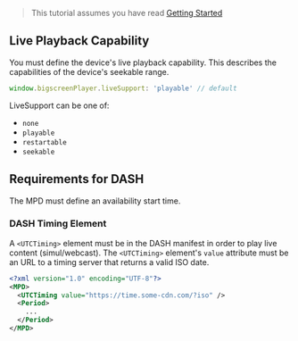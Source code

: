 > This tutorial assumes you have read [Getting Started](https://bbc.github.io/bigscreen-player/api/tutorial-00-getting-started.html)
>

## Live Playback Capability

You must define the device's live playback capability. This describes the capabilities of the device's seekable range.

```javascript
window.bigscreenPlayer.liveSupport: 'playable' // default
```

LiveSupport can be one of:

- `none`
- `playable`
- `restartable`
- `seekable`

## Requirements for DASH

The MPD must define an availability start time.

### DASH Timing Element

A `<UTCTiming>` element must be in the DASH manifest in order to play live content (simul/webcast). The `<UTCTiming>` element's `value` attribute must be an URL to a timing server that returns a valid ISO date.

```xml
<?xml version="1.0" encoding="UTF-8"?>
<MPD>
  <UTCTiming value="https://time.some-cdn.com/?iso" />
  <Period>
    ...
  </Period>
</MPD>
```
